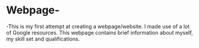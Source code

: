 # Webpage-
-This is my first attempt at creating a webpage/website. I made use of a lot of Google resources. This webpage contains brief information about myself, my skill set and qualifications.
